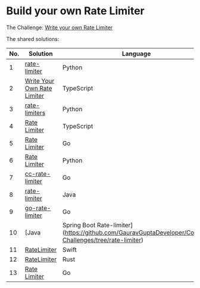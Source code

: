 # Build your own Rate Limiter

The Challenge: [Write your own Rate Limiter](https://codingchallenges.fyi/challenges/challenge-rate-limiter)

The shared solutions:

| No. | Solution | Language | Author |
|-----|----------|----------|--------|
| 1 | [rate-limiter](https://github.com/niyazi-eren/rate-limiter) | Python | [niyazi-eren](https://github.com/niyazi-eren) |
| 2 | [Write Your Own Rate Limiter](https://github.com/jainmohit2001/coding-challenges/tree/master/src/27) | TypeScript | [jainmohit2001](https://github.com/jainmohit2001) |
| 3 | [rate-limiters](https://gitlab.com/surshrestha/rate-limiters) | Python | [surshrestha](https://gitlab.com/surshrestha) |
| 4 | [Rate Limiter](https://github.com/abhijeetnishal/Build-Your-Own-X/tree/master/rate-limiter) | TypeScript | [abhijeetnishal](https://github.com/abhijeetnishal) |
| 5 | [Rate Limiter](https://github.com/JoyalAJohney/rate-limiter-go) | Go | [JoyalAJohney](https://github.com/JoyalAJohney/) |
| 6 | [Rate Limiter](https://github.com/SurajpratapsinghSayar/rate-limiter) | Python | [SurajpratapsinghSayar](https://github.com/SurajpratapsinghSayar/) |
| 7 | [cc-rate-limiter](https://github.com/vamsaty/cc-rate-limiter) | Go | [vamsaty](https://github.com/vamsaty/) |
| 8 | [rate-limiter](https://github.com/Changolaxtra/rate-limiter) | Java | [Changolaxtra](https://github.com/Changolaxtra) |
| 9 | [go-rate-limiter](https://github.com/carantes/go-rate-limiter) | Go | [carantes](https://github.com/carantes) |
| 10 | [Java|Spring Boot Rate-limiter](https://github.com/GauravGuptaDeveloper/Coding-Challenges/tree/rate-limiter) | Java | [Gaurav Gupta](https://github.com/GauravGuptaDeveloper) |
| 11 | [RateLimiter](https://github.com/rohita/CodingChallenges/blob/main/Sources/CodingChallenges/27-RateLimiter.swift) | Swift | [rohita](https://github.com/rohita) |
| 12 | [RateLimiter](https://github.com/Tevinthuku/coding_challenges_fyi/tree/main/ratelimiter) | Rust | [Tevinthuku](https://github.com/Tevinthuku) |
| 13 | [Rate Limiter](https://github.com/melsonic/Rate-Limiter) | Go | [melsonic](https://github.com/melsonic/) |
